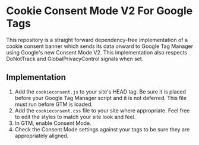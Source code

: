 # Cookie Consent Mode V2 For Google Tags

This repository is a straight forward dependency-free implementation of a cookie
consent banner which sends its data onward to Google Tag Manager using Google's
new Consent Mode V2. This implementation also respects DoNotTrack and
GlobalPrivacyControl signals when set.

## Implementation

1. Add the `cookieconsent.js` to your site's HEAD tag. Be sure it is placed
   before your Google Tag Manager script and it is not deferred. This file must
   run before GTM is loaded.
2. Add the `cookieconsent.css` file to your site where appropriate. Feel free to
   edit the styles to match your site look and feel.
3. In GTM, enable Consent Mode.
4. Check the Consent Mode settings against your tags to be sure they are
   appropriately aligned.
